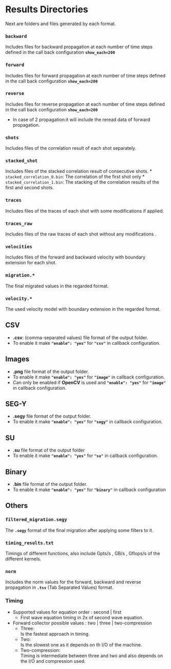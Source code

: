 # Results Directories

Next are folders and files generated by each format.

### ```backward```

Includes files for backward propagation at each number of time steps defined in the call back
configuration **```show_each=200```**

### ```forward```

Includes files for forward propagation at each number of time steps defined in the call back
configuration **```show_each=200```**

### ```reverse```

Includes files for reverse propagation at each number of time steps defined in the call back
configuration **```show_each=200```**

* In case of 2 propagation:it will include the reread data of forward propagation.

### ```shots```

Includes files of the correlation result of each shot separately.

### ```stacked_shot```

Includes files of the stacked correlation result of consecutive shots. * ```stacked_correlation_0.bin```: The
correlation of the first shot only * ```stacked_correlation_1.bin```: The stacking of the correlation results of the
first and second shots.

### ```traces```

Includes files of the traces of each shot with some modifications if applied.

### ```traces_raw```

Includes files of the raw traces of each shot without any modifications .

### ```velocities```

Includes files of the forward and backward velocity with boundary extension for each shot.

### ```migration.*```

The final migrated values in the regarded format.

### ```velocity.*```

The used velocity model with boundary extension in the regarded format.

## CSV

* **.csv**: (comma-separated values) file format of the output folder.
* To enable it make **```"enable": "yes"```** for **```"csv"```** in callback configuration.

## Images

* **.png** file format of the output folder.
* To enable it make **```"enable": "yes"```** for **```"image"```** in callback configuration.
* Can only be enabled if **OpenCV** is used and **```"enable": "yes"```** for **```"image"```** in callback
  configuration.

## SEG-Y

* **.segy** file format of the output folder.
* To enable it make **```"enable": "yes"```** for **```"segy"```** in callback configuration.

## SU

* **.su** file format of the output folder
* To enable it make **```"enable": "yes"```** for **```"su"```** in callback configuration.

## Binary

* **.bin** file format of the output folder.
* To enable it make **```"enable": "yes"```** for **```"binary"```** in callback configuration

## Others

### ```filtered_migration.segy```

The **```.segy```** format of the final migration after applying some filters to it.

### ```timing_results.txt```

Timings of different functions, also include Gpts/s , GB/s , Gflops/s of the different kernels.

### ```norm```

Includes the norm values for the forward, backward and reverse propagation in **```.tsv```** (Tab Separated Values)
format.

### Timing

* Supported values for equation order : second | first
    * First wave equation timing in 2x of second wave equation.
* Forward collector possible values : two | three | two-compression
    * Three:\
      Is the fastest approach in timing.
    * Two:\
      Is the slowest one as it depends on th I/O of the machine.
    * Two-compression:\
      Timing is intermediate between three and two and also depends on the I/O and compression used.
